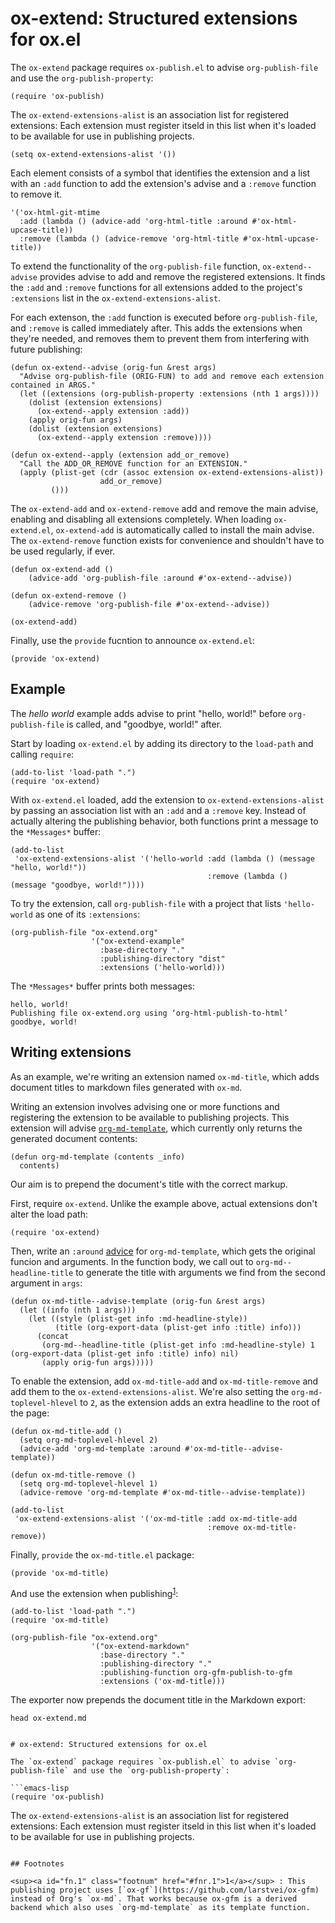 
# ox-extend: Structured extensions for ox.el

The `ox-extend` package requires `ox-publish.el` to advise `org-publish-file` and use the `org-publish-property`:

```emacs-lisp
(require 'ox-publish)
```

The `ox-extend-extensions-alist` is an association list for registered extensions: Each extension must register itseld in this list when it's loaded to be available for use in publishing projects.

```emacs-lisp
(setq ox-extend-extensions-alist '())
```

Each element consists of a symbol that identifies the extension and a list with an `:add` function to add the extension's advise and a `:remove` function to remove it.

```emacs-lisp
'('ox-html-git-mtime
  :add (lambda () (advice-add 'org-html-title :around #'ox-html-upcase-title))
  :remove (lambda () (advice-remove 'org-html-title #'ox-html-upcase-title))
```

To extend the functionality of the `org-publish-file` function, `ox-extend--advise` provides advise to add and remove the registered extensions. It finds the `:add` and `:remove` functions for all extensions added to the project's `:extensions` list in the `ox-extend-extensions-alist`.

For each extenson, the `:add` function is executed before `org-publish-file`, and `:remove` is called immediately after. This adds the extensions when they're needed, and removes them to prevent them from interfering with future publishing:

```emacs-lisp
(defun ox-extend--advise (orig-fun &rest args)
  "Advise org-publish-file (ORIG-FUN) to add and remove each extension contained in ARGS."
  (let ((extensions (org-publish-property :extensions (nth 1 args))))
    (dolist (extension extensions)
      (ox-extend--apply extension :add))
    (apply orig-fun args)
    (dolist (extension extensions)
      (ox-extend--apply extension :remove))))

(defun ox-extend--apply (extension add_or_remove)
  "Call the ADD_OR_REMOVE function for an EXTENSION."
  (apply (plist-get (cdr (assoc extension ox-extend-extensions-alist))
                    add_or_remove)
         ()))
```

The `ox-extend-add` and `ox-extend-remove` add and remove the main advise, enabling and disabling all extensions completely. When loading `ox-extend.el`, `ox-extend-add` is automatically called to install the main advise. The `ox-extend-remove` function exists for convenience and shouldn't have to be used regularly, if ever.

```emacs-lisp
(defun ox-extend-add ()
    (advice-add 'org-publish-file :around #'ox-extend--advise))

(defun ox-extend-remove ()
    (advice-remove 'org-publish-file #'ox-extend--advise))

(ox-extend-add)
```

Finally, use the `provide` fucntion to announce `ox-extend.el`:

```emacs-lisp
(provide 'ox-extend)
```


## Example

The *hello world* example adds advise to print "hello, world!" before `org-publish-file` is called, and "goodbye, world!" after.

Start by loading `ox-extend.el` by adding its directory to the `load-path` and calling `require`:

```emacs-lisp
(add-to-list 'load-path ".")
(require 'ox-extend)
```

With `ox-extend.el` loaded, add the extension to `ox-extend-extensions-alist` by passing an association list with an `:add` and a `:remove` key. Instead of actually altering the publishing behavior, both functions print a message to the `*Messages*` buffer:

```emacs-lisp
(add-to-list
 'ox-extend-extensions-alist '('hello-world :add (lambda () (message "hello, world!"))
                                            :remove (lambda () (message "goodbye, world!"))))
```

To try the extension, call `org-publish-file` with a project that lists `'hello-world` as one of its `:extensions`:

```emacs-lisp
(org-publish-file "ox-extend.org"
                  '("ox-extend-example"
                    :base-directory "."
                    :publishing-directory "dist"
                    :extensions ('hello-world)))
```

The `*Messages*` buffer prints both messages:

```
hello, world!
Publishing file ox-extend.org using ‘org-html-publish-to-html’
goodbye, world!
```


## Writing extensions

As an example, we're writing an extension named `ox-md-title`, which adds document titles to markdown files generated with `ox-md`.

Writing an extension involves advising one or more functions and registering the extension to be available to publishing projects. This extension will advise [`org-md-template`](https://git.savannah.gnu.org/cgit/emacs/org-mode.git/tree/lisp/ox-md.el#n721), which currently only returns the generated document contents:

```emacs-lisp
(defun org-md-template (contents _info)
  contents)
```

Our aim is to prepend the document's title with the correct markup.

First, require `ox-extend`. Unlike the example above, actual extensions don't alter the load path:

```emacs-lisp
(require 'ox-extend)
```

Then, write an `:around` [advice](https://www.gnu.org/software/emacs/manual/html_node/elisp/Advising-Functions.html) for `org-md-template`, which gets the original funcion and arguments. In the function body, we call out to `org-md--headline-title` to generate the title with arguments we find from the second argument in `args`:

```emacs-lisp
(defun ox-md-title--advise-template (orig-fun &rest args)
  (let ((info (nth 1 args)))
    (let ((style (plist-get info :md-headline-style))
          (title (org-export-data (plist-get info :title) info)))
      (concat
       (org-md--headline-title (plist-get info :md-headline-style) 1 (org-export-data (plist-get info :title) info) nil)
       (apply orig-fun args)))))
```

To enable the extension, add `ox-md-title-add` and `ox-md-title-remove` and add them to the `ox-extend-extensions-alist`. We're also setting the `org-md-toplevel-hlevel` to `2`, as the extension adds an extra headline to the root of the page:

```emacs-lisp
(defun ox-md-title-add ()
  (setq org-md-toplevel-hlevel 2)
  (advice-add 'org-md-template :around #'ox-md-title--advise-template))

(defun ox-md-title-remove ()
  (setq org-md-toplevel-hlevel 1)
  (advice-remove 'org-md-template #'ox-md-title--advise-template))

(add-to-list
 'ox-extend-extensions-alist '('ox-md-title :add ox-md-title-add
                                            :remove ox-md-title-remove))
```

Finally, `provide` the `ox-md-title.el` package:

```emacs-lisp
(provide 'ox-md-title)
```

And use the extension when publishing<sup><a id="fnr.1" class="footref" href="#fn.1" role="doc-backlink">1</a></sup>:

```emacs-lisp
(add-to-list 'load-path ".")
(require 'ox-md-title)

(org-publish-file "ox-extend.org"
                  '("ox-extend-markdown"
                    :base-directory "."
                    :publishing-directory "."
                    :publishing-function org-gfm-publish-to-gfm
                    :extensions ('ox-md-title)))
```

The exporter now prepends the document title in the Markdown export:

```shell
head ox-extend.md
```

```

# ox-extend: Structured extensions for ox.el

The `ox-extend` package requires `ox-publish.el` to advise `org-publish-file` and use the `org-publish-property`:

```emacs-lisp
(require 'ox-publish)
```

The `ox-extend-extensions-alist` is an association list for registered extensions: Each extension must register itseld in this list when it's loaded to be available for use in publishing projects.
```

## Footnotes

<sup><a id="fn.1" class="footnum" href="#fnr.1">1</a></sup> : This publishing project uses [`ox-gf`](https://github.com/larstvei/ox-gfm) instead of Org's `ox-md`. That works because ox-gfm is a derived backend which also uses `org-md-template` as its template function.